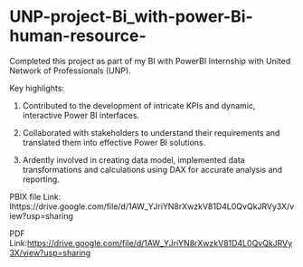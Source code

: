 # UNP-project-Bi_with-power-Bi-human-resource-
Completed this project as part of my BI with PowerBI Internship with United Network of Professionals (UNP).


Key highlights:

 1. Contributed to the development of intricate KPIs and dynamic, interactive Power BI interfaces.

 2. Collaborated with stakeholders to understand their requirements and translated them into effective Power BI solutions.

 3. Ardently involved in creating data model, implemented data transformations and calculations using DAX for accurate analysis and reporting.



 PBIX file Link: Ihttps://drive.google.com/file/d/1AW_YJriYN8rXwzkV81D4L0QvQkJRVy3X/view?usp=sharing

 PDF Link:https://drive.google.com/file/d/1AW_YJriYN8rXwzkV81D4L0QvQkJRVy3X/view?usp=sharing

